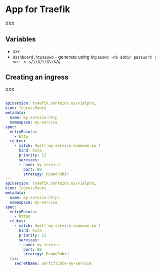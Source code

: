 # App for Traefik

XXX

## Variables

- `XXX`
- `dashboard.htpasswd` - generate using `htpasswd -nb admin password | sed -e s/\\$/\\$\\$/g`

## Creating an ingress

XXX

```yaml
---
apiVersion: traefik.containo.us/v1alpha1
kind: IngressRoute
metadata:
  name: my-service-http
  namespace: my-service
spec:
  entryPoints:
    - http
  routes:
    - match: Host(`my-service.someone.io`)
      kind: Rule
      priority: 12
      services:
      - name: my-service
        port: 80
        strategy: RoundRobin
---
apiVersion: traefik.containo.us/v1alpha1
kind: IngressRoute
metadata:
  name: my-service-https
  namespace: my-service
spec:
  entryPoints:
    - https
  routes:
    - match: Host(`my-service.someone.io`)
      kind: Rule
      priority: 12
      services:
      - name: my-service
        port: 80
        strategy: RoundRobin
  tls:
    secretName: certificate-my-service
```
